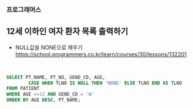 ### 프로그래머스 <br>
## 12세 이하인 여자 환자 목록 출력하기 <br>
- NULL값을 NONE으로 채우기
<https://school.programmers.co.kr/learn/courses/30/lessons/132201>
<br>

```sql
SELECT PT_NAME, PT_NO, GEND_CD, AGE,
        CASE WHEN TLNO IS NULL THEN 'NONE' ELSE TLNO END AS TLNO
FROM PATIENT
WHERE AGE <=12 AND GEND_CD = 'W'
ORDER BY AGE DESC, PT_NAME;

